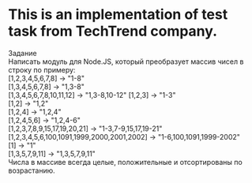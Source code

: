# This is an implementation of test task from TechTrend company.

Задание    
Написать модуль для Node.JS, который преобразует массив чисел в строку по примеру:  
[1,2,3,4,5,6,7,8] -> "1-8"  
[1,3,4,5,6,7,8] -> "1,3-8"  
[1,3,4,5,6,7,8,10,11,12] -> "1,3-8,10-12" 
[1,2,3] -> "1-3"  
[1,2] -> "1,2"  
[1,2,4] -> "1,2,4"   
[1,2,4,5,6] -> "1,2,4-6"  
[1,2,3,7,8,9,15,17,19,20,21] -> "1-3,7-9,15,17,19-21" 
[1,2,3,4,5,6,100,1091,1999,2000,2001,2002] -> "1-6,100,1091,1999-2002"  
[1] -> "1"  
[1,3,5,7,9,11] -> "1,3,5,7,9,11"    
Числа в массиве всегда целые, положительные и отсортированы по возрастанию. 
